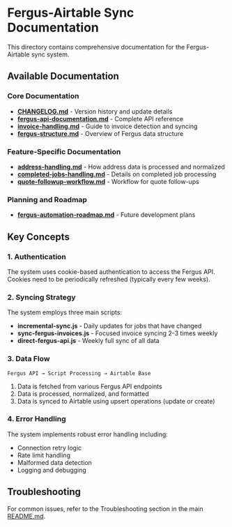 # Fergus-Airtable Sync Documentation

This directory contains comprehensive documentation for the Fergus-Airtable sync system.

## Available Documentation

### Core Documentation
- **[CHANGELOG.md](CHANGELOG.md)** - Version history and update details
- **[fergus-api-documentation.md](fergus-api-documentation.md)** - Complete API reference
- **[invoice-handling.md](invoice-handling.md)** - Guide to invoice detection and syncing
- **[fergus-structure.md](fergus-structure.md)** - Overview of Fergus data structure

### Feature-Specific Documentation
- **[address-handling.md](address-handling.md)** - How address data is processed and normalized
- **[completed-jobs-handling.md](completed-jobs-handling.md)** - Details on completed job processing
- **[quote-followup-workflow.md](quote-followup-workflow.md)** - Workflow for quote follow-ups

### Planning and Roadmap
- **[fergus-automation-roadmap.md](fergus-automation-roadmap.md)** - Future development plans

## Key Concepts

### 1. Authentication

The system uses cookie-based authentication to access the Fergus API. Cookies need to be periodically refreshed (typically every few weeks).

### 2. Syncing Strategy

The system employs three main scripts:
- **incremental-sync.js** - Daily updates for jobs that have changed
- **sync-fergus-invoices.js** - Focused invoice syncing 2-3 times weekly
- **direct-fergus-api.js** - Weekly full sync of all data

### 3. Data Flow

```
Fergus API → Script Processing → Airtable Base
```

1. Data is fetched from various Fergus API endpoints
2. Data is processed, normalized, and formatted
3. Data is synced to Airtable using upsert operations (update or create)

### 4. Error Handling

The system implements robust error handling including:
- Connection retry logic
- Rate limit handling
- Malformed data detection
- Logging and debugging

## Troubleshooting

For common issues, refer to the Troubleshooting section in the main [README.md](../README.md). 